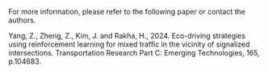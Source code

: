 For more information, please refer to the following paper or contact the authors.

Yang, Z., Zheng, Z., Kim, J. and Rakha, H., 2024. Eco-driving strategies using reinforcement learning for mixed traffic in the vicinity of signalized intersections. Transportation Research Part C: Emerging Technologies, 165, p.104683.
